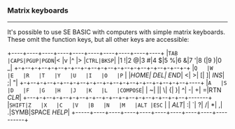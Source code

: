 ### Matrix keyboards
***
It's possible to use SE BASIC with computers with simple matrix keyboards.
These omit the function keys, but all other keys are accessible:

+----+----+----+----+----+----+----+----+----+----+
|`TAB |CAPS|PGUP|PGDN`|<   |v   |^   |>   |`CTRL|BKSP`|
|1  !|2  @|3  #|4  $|5  %|6  &|7  '|8  (|9  )|0  _|
+-+--+-+--+-+--+-+--+-+--+-+--+-+--+-+--+-+--+-+--+-+
  |`Q   |W   |E   |R   |T   |Y   |U   |I   |O   |P`   |
  |<var>HOME| DEL| END</var>|   <|   >|   [|   ]| <var>INS</var>|   ;|   "|
  +-+--+-+--+-+--+-+--+-+--+-+--+-+--+-+--+-+--+-+--+----+
    |`A   |S   |D   |F   |G   |H   |J   |K   |L   |COMPOSE`|
    |   ~|   ||   \\|   {|   }|   ^|   -|   +|   =|RTN <var>CLR</var>|
+---+-+--+-+--+-+--+-+--+-+--+-+--+-+--+-+--+-+--+-------+
|`SHIFT|Z   |X   |C   |V   |B   |N   |M   |ALT |ESC`       |
|  <var>ALT</var>|   :|   \`|   ?|   /|   *|   ,|   .|SYMB|SPACE <var>HELP</var>|
+-----+----+----+----+----+----+----+----+----+----------+
